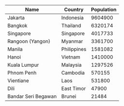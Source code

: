 | Name | Country | Population |
| ---- | ------- | ---------- |
| Jakarta| Indonesia| 9604900 |
| Bangkok| Thailand| 6320174 |
| Singapore| Singapore| 4017733 |
| Rangoon (Yangon)| Myanmar| 3361700 |
| Manila| Philippines| 1581082 |
| Hanoi| Vietnam| 1410000 |
| Kuala Lumpur| Malaysia| 1297526 |
| Phnom Penh| Cambodia| 570155 |
| Vientiane| Laos| 531800 |
| Dili| East Timor| 47900 |
| Bandar Seri Begawan| Brunei| 21484 |
